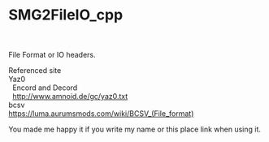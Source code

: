 # SMG2FileIO_cpp<br><br>
File Format or IO headers.<br>

Referenced site<br>
Yaz0<br>
&nbsp;&nbsp;Encord and Decord<br>
&nbsp;&nbsp;http://www.amnoid.de/gc/yaz0.txt<br>
bcsv<br>
https://luma.aurumsmods.com/wiki/BCSV_(File_format)<br>

You made me happy it if you write my name or this place link when using it.
